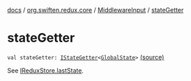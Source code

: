 [docs](../../index.md) / [org.swiften.redux.core](../index.md) / [MiddlewareInput](index.md) / [stateGetter](./state-getter.md)

# stateGetter

`val stateGetter: `[`IStateGetter`](../-i-state-getter.md)`<`[`GlobalState`](index.md#GlobalState)`>` [(source)](https://github.com/protoman92/KotlinRedux/tree/master/common/common-core/src/main/kotlin/org/swiften/redux/core/Middleware.kt#L26)

See [IReduxStore.lastState](../-i-state-getter-provider/last-state.md).

